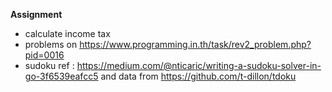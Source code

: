 **Assignment**
- calculate income tax
- problems on https://www.programming.in.th/task/rev2_problem.php?pid=0016
- sudoku ref : https://medium.com/@nticaric/writing-a-sudoku-solver-in-go-3f6539eafcc5 and data from https://github.com/t-dillon/tdoku

